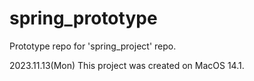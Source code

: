 # spring_prototype
Prototype repo for 'spring_project' repo.

2023.11.13(Mon)
This project was created on MacOS 14.1.
